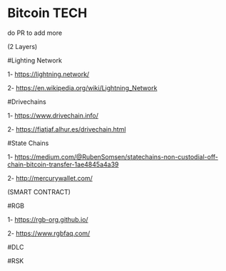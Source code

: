 # Bitcoin TECH 
do PR to add more 

(2 Layers)

#Lighting Network

1- https://lightning.network/

2- https://en.wikipedia.org/wiki/Lightning_Network


#Drivechains

1- https://www.drivechain.info/

2- https://fiatjaf.alhur.es/drivechain.html

#State Chains

1- https://medium.com/@RubenSomsen/statechains-non-custodial-off-chain-bitcoin-transfer-1ae4845a4a39

2- http://mercurywallet.com/

(SMART CONTRACT)

#RGB

1- https://rgb-org.github.io/

2- https://www.rgbfaq.com/

#DLC

#RSK

